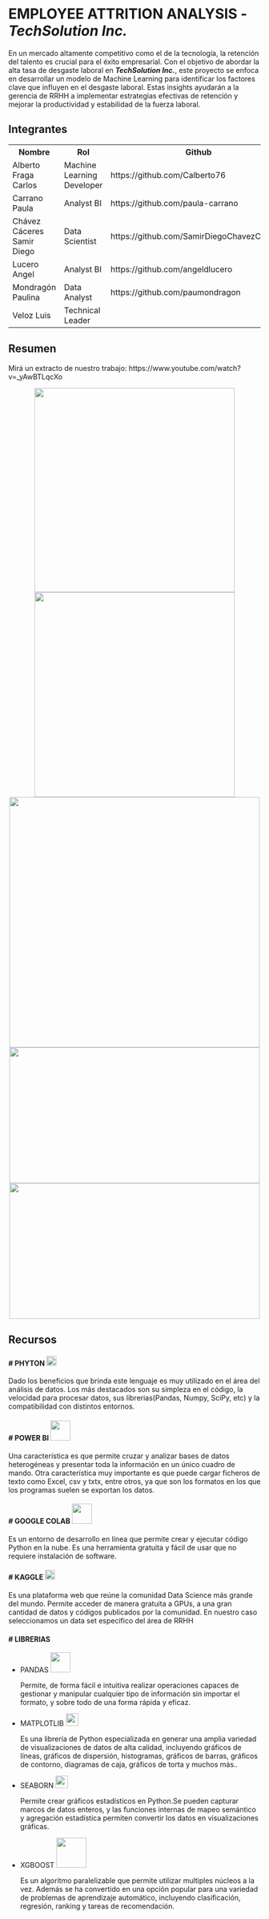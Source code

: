 
# EMPLOYEE ATTRITION ANALYSIS - **_TechSolution Inc._** 

En un mercado altamente competitivo como el de la tecnología, la retención del talento es crucial para el éxito empresarial. Con el objetivo de abordar la alta tasa de desgaste laboral en **_TechSolution Inc._**, este proyecto se enfoca en desarrollar un modelo de Machine Learning para identificar los factores clave que influyen en el desgaste laboral. Estas insights ayudarán a la gerencia de RRHH a implementar estrategias efectivas de retención y mejorar la productividad y estabilidad de la fuerza laboral.

<h2> Integrantes</h2>

<table align="center">
<tr>
<th>Nombre</th>
<th>Rol</th>
<th>Github</th>
</tr>
  <tr>
    <td>Alberto Fraga Carlos </td>
    <td>Machine Learning Developer</td>
    <td>https://github.com/Calberto76</td>
  </tr>
  <tr>
    <td>Carrano Paula</td>
    <td>Analyst BI</td>
    <td>https://github.com/paula-carrano</td>
  </tr>
  <tr>
    <td>Chávez Cáceres Samir Diego </td>
    <td>Data Scientist</td>
    <td>https://github.com/SamirDiegoChavezCaceres</td>
  </tr>
  <tr>
    <td>Lucero Angel</td>
    <td>Analyst BI</td>
    <td>https://github.com/angeldlucero</td>
  </tr>
  <tr>
    <td>Mondragón Paulina</td>
    <td>Data Analyst</td>
    <td>https://github.com/paumondragon</td>
  </tr
    <tr>
    <td>Veloz Luis</td>
    <td>Technical Leader</td>
    <td></td>
  </tr>
</table>

<h2>Resumen </h2>
<p>Mirá un extracto de nuestro trabajo:  https://www.youtube.com/watch?v=_yAwBTLqcXo</p>

<div align="center">
  <img src="https://github.com/No-Country/c16-101-t-data-bi/assets/65313769/5ed569c7-05dd-404e-981d-cad603336547" width="400px" height="408.61px"</img> 
  <img src="https://github.com/No-Country/c16-101-t-data-bi/assets/65313769/d6015d7f-ea79-4bfb-b408-4d6c5118925d" width="400px" height="408.61px"</img>
</div>
<div align="center">
  <img src="https://github.com/No-Country/c16-101-t-data-bi/assets/65313769/8f754005-e6e4-4e9b-9866-90925b77898b" width="500px"</img>
</div>
<div align="center">
  <img src="https://github.com/No-Country/c16-101-t-data-bi/assets/65313769/318077b5-1e65-496d-b326-02b93c48af1b" width="500px" height="271"</img>
  <img src="https://github.com/No-Country/c16-101-t-data-bi/assets/65313769/6337d5dd-a0f7-4e82-98db-57b202f680e3" width="500px" height="271"</img>
</div>

<h2> Recursos</h2>
  <h4> # PHYTON <img src="https://github.com/No-Country/c16-101-t-data-bi/assets/65313769/7f2b93a2-3f5b-447e-9dad-2a73c81910b6" width="20px"</img></h4>
  <p>Dado los beneficios que brinda este lenguaje es muy utilizado en el área del análisis de datos. Los más destacados son su simpleza en el código, la velocidad para procesar datos,
sus librerias(Pandas, Numpy, SciPy, etc) y la compatibilidad con distintos entornos. </p>


  <h4> # POWER BI <img src="https://github.com/No-Country/c16-101-t-data-bi/assets/65313769/ebcfe174-0dbd-4d56-bbb6-38f9be5e9f46" width="40px"</img></h4></h4>
  <p>Una característica es que permite cruzar y analizar bases de datos heterogéneas y presentar toda la información en un único cuadro de mando. Otra característica muy importante es que puede cargar ficheros de texto como Excel, csv y txtx, entre otros, ya que son los formatos en los que los programas suelen se exportan los datos.</p>
  
  <h4> # GOOGLE COLAB <img src="https://github.com/No-Country/c16-101-t-data-bi/assets/65313769/e1900b1f-a2da-4b44-9ce9-60463cd80581" width="40px"</img></h4>
  <p> Es un entorno de desarrollo en línea que permite crear y ejecutar código Python en la nube. Es una herramienta gratuita y fácil de usar que no requiere instalación de software.</p>

  <h4> # KAGGLE <img src="https://github.com/No-Country/c16-101-t-data-bi/assets/65313769/778e77fb-1a05-4596-aadc-931f0fbaf398" width="20px"</img></h4>
  <p>Es una plataforma web que reúne la comunidad Data Science más grande del mundo. Permite acceder de manera gratuita a GPUs, a una gran cantidad de datos y códigos publicados por la comunidad. En nuestro caso seleccionamos un data set especifico del área de RRHH</p>

  <h4> # LIBRERIAS </h4>
        <ul>
          <li>PANDAS <img src="https://github.com/No-Country/c16-101-t-data-bi/assets/65313769/e5e6fc81-f7d3-43ca-b774-5201f8cd91b4" width="40px"</img>
            <p>Permite, de forma fácil e intuitiva realizar operaciones capaces de gestionar y manipular cualquier tipo de información sin importar el formato, y sobre todo de una forma                 rápida y eficaz. 
            </p>
          </li>
          <li>MATPLOTLIB <img src="https://github.com/No-Country/c16-101-t-data-bi/assets/65313769/1124083d-6ef4-4076-8ba1-0972ed7f511f" width="25px"</img>
            <p>Es una librería de Python especializada en generar una amplia variedad de visualizaciones de datos de alta calidad, incluyendo gráficos de líneas, gráficos de dispersión, histogramas, gráficos de barras, gráficos de contorno, diagramas de caja, gráficos de torta y muchos más..
            </p>
          </li>
          <li>SEABORN <img src="https://github.com/No-Country/c16-101-t-data-bi/assets/65313769/e4f44a82-3937-4db8-8d4c-c496c60fd06f" width="25px"</img>
            <p>Permite crear gráficos estadísticos en Python.Se pueden capturar marcos de datos enteros, y las funciones internas de mapeo semántico y agregación estadística permiten convertir los datos en visualizaciones gráficas. </p>
          </li>
          <li>XGBOOST <img src="https://github.com/No-Country/c16-101-t-data-bi/assets/65313769/bcc7596a-572b-42af-a4e6-0135e4b24b1c" width="60px"</img>
            <p>Es un algoritmo paralelizable que permite utilizar multiples núcleos a la vez. Además se ha convertido en una opción popular para una variedad de problemas de aprendizaje automático, incluyendo clasificación, regresión, ranking y tareas de recomendación. </p>
          </li>
        </ul>

